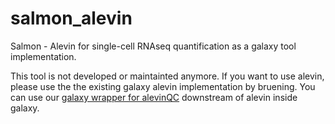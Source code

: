 # salmon_alevin
Salmon - Alevin for single-cell RNAseq quantification as a galaxy tool implementation.


This tool is not developed or maintainted anymore. If you want to use alevin, please use the the existing galaxy alevin implementation by bruening.
You can use our [galaxy wrapper for alevinQC](https://github.com/Single-Cell-Academy/alevinQC_galaxy) downstream of alevin inside galaxy.
